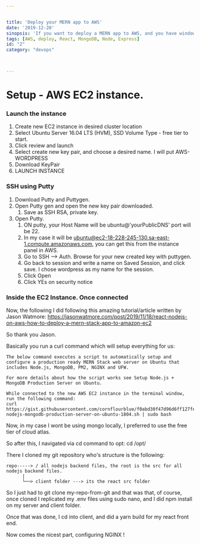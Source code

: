```yaml
---


title: 'Deploy your MERN app to AWS'
date: '2019-12-20'
sinopsis: 'If you want to deploy a MERN app to AWS, and you have windows as your OS, this is for you.'
tags: [AWS, deploy, React, MongoDB, Node, Express]
id: "2"
category: "devops"



---
```




# Setup - AWS EC2 instance.




### Launch the instance
1. Create new EC2 instance in desired cluster location
2. Select Ubuntu Server 16.04 LTS (HVM), SSD Volume Type  - free tier to start.
3. Click review and launch
4. Select create new key pair, and choose a desired name. I will put AWS-WORDPRESS
5. Download KeyPair
6. LAUNCH INSTANCE

### SSH using Putty
1. Download Putty and Puttygen.
2. Open Putty gen and open the new key pair downloaded. 
   1. Save as SSH RSA, private key.
3. Open Putty.
   1. ON putty, your Host Name will be ubuntu@'yourPublicDNS' port will be 22.
   2. In my case it will be ubuntu@ec2-18-228-245-130.sa-east-1.compute.amazonaws.com, you can get this from the instance panel in AWS.
   3. Go to SSH --> Auth. Browse for your new created key with puttygen.
   4. Go back to session and write a name on Saved Session, and click save. I chose wordpress as my name for the session.
   5. Click Open
   6. Click YEs on security notice

### Inside the EC2 Instance. Once connected

Now, the following I did following this amazing tutorial/article written by Jason Watmore: 
https://jasonwatmore.com/post/2019/11/18/react-nodejs-on-aws-how-to-deploy-a-mern-stack-app-to-amazon-ec2

So thank you Jason.

Basically you run a curl command which will setup everything for us:
```
The below command executes a script to automatically setup and configure a production ready MERN Stack web server on Ubuntu that includes Node.js, MongoDB, PM2, NGINX and UFW.

For more details about how the script works see Setup Node.js + MongoDB Production Server on Ubuntu.

While connected to the new AWS EC2 instance in the terminal window, run the following command:
curl https://gist.githubusercontent.com/cornflourblue/f0abd30f47d96d6ff127fe8a9e5bbd9f/raw/e3047c9dc3ce8b796e7354c92d2c47ce61981d2f/setup-nodejs-mongodb-production-server-on-ubuntu-1804.sh | sudo bash

```

Now, in my case I wont be using mongo locally, I preferred to use the free tier of cloud atlas.

So after this, I navigated via cd command to opt:
cd /opt/

There I cloned my git repository who's structure is the following:

```
repo-----> / all nodejs backend files, the root is the src for all nodejs backend files.
      |
      └──> client folder ---> its the react src folder

```

So I just had to git clone my-repo-from-git and that was that, of course, once cloned I replicated my .env files using sudo nano, and I did npm install on my server and client folder.

Once that was done, I cd into client, and did a yarn build for my react front end.

Now comes the nicest part, configuring NGINX ! 
